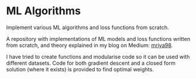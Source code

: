 # ML Algorithms
Implement various ML algorithms and loss functions from scratch.

A repository with implementations of ML models and loss functions written from scratch, and theory explained in my blog on Medium: [mriya98](https://medium.com/@mriya98).

I have tried to create functions and modularise code so it can be used with different datasets. Code for both gradient descent and a closed form solution (where it exists) is provided to find optimal weights.


